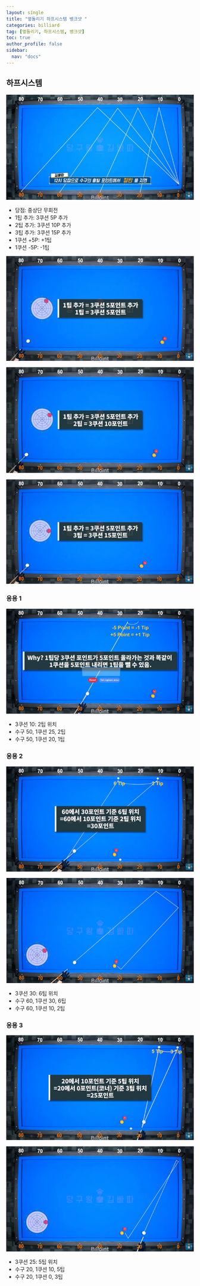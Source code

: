 ```yaml
---
layout: single
title: "옆돌리기 하프시스템 뱅크샷 "
categories: billiard
tag: [옆돌리기, 하프시스템, 뱅크샷] 
toc: true
author_profile: false
sidebar:
  nav: "docs"
---
```


## 하프시스템
[![옆돌리기 하프시스템 뱅크샷](/images/하프시스템.png)](/images/하프시스템.png)
- 당점: 중상단 무회전
- 1팁 추가: 3쿠션 5P 추가
- 2팁 추가: 3쿠션 10P 추가
- 3팁 추가: 3쿠션 15P 추가
- 1쿠션 +5P: +1팁
- 1쿠션 -5P: -1팁

[![옆돌리기 하프시스템 뱅크샷 1팁](/images/하프시스템_1팁.png)](/images/하프시스템_1팁.png)

[![옆돌리기 하프시스템 뱅크샷 2팁](/images/하프시스템_2팁.png)](/images/하프시스템_2팁.png)

[![옆돌리기 하프시스템 뱅크샷 2팁](/images/하프시스템_3팁.png)](/images/하프시스템_3팁.png)

### 응용 1
[![옆돌리기 하프시스템 뱅크샷 응용1](/images/하프시스템_응용1.png)](/images/하프시스템_응용1.png)
- 3쿠션 10: 2팁 위치
- 수구 50, 1쿠션 25, 2팁 
- 수구 50, 1쿠션 20, 1팁
### 응용 2
[![옆돌리기 하프시스템 뱅크샷 응용2](/images/하프시스템_응용2-1.png)](/images/하프시스템_응용2-1.png)

[![옆돌리기 하프시스템 뱅크샷 응용2](/images/하프시스템_응용2-2.png)](/images/하프시스템_응용2-2.png)
- 3쿠션 30: 6팁 위치
- 수구 60, 1쿠션 30, 6팁 
- 수구 60, 1쿠션 10, 2팁

### 응용 3
[![옆돌리기 하프시스템 뱅크샷 응용3](/images/하프시스템_응용3-1.png)](/images/하프시스템_응용3-1.png)

[![옆돌리기 하프시스템 뱅크샷 응용3](/images/하프시스템_응용3-2.png)](/images/하프시스템_응용3-2.png)
-  3쿠션 25: 5팁 위치
- 수구 20, 1쿠션 10, 5팁 
- 수구 20, 1쿠션 0, 3팁
